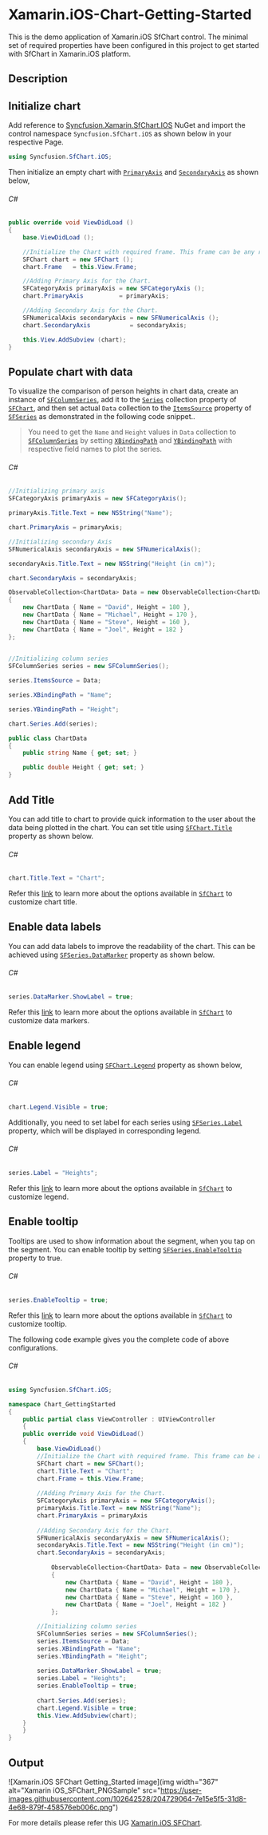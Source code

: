# Xamarin.iOS-Chart-Getting-Started
This is the demo application of Xamarin.iOS SfChart control. The minimal set of required properties have been configured in this project to get started with SfChart in Xamarin.iOS platform.

## <a name="description"></a>Description ##

## Initialize chart

Add reference to [Syncfusion.Xamarin.SfChart.IOS](https://www.nuget.org/packages/Syncfusion.Xamarin.SfChart.ios/#) NuGet and import the control namespace `Syncfusion.SfChart.iOS` as shown below in your respective Page.

```C#
using Syncfusion.SfChart.iOS;
```

Then initialize an empty chart with [`PrimaryAxis`](https://help.syncfusion.com/cr/xamarin-ios/Syncfusion.SfChart.iOS.ChartBase.html#Syncfusion_SfChart_iOS_ChartBase_PrimaryAxis) and [`SecondaryAxis`](https://help.syncfusion.com/cr/xamarin-ios/Syncfusion.SfChart.iOS.ChartBase.html#Syncfusion_SfChart_iOS_ChartBase_SecondaryAxis) as shown below,

###### C#
```C#
public override void ViewDidLoad ()
{
    base.ViewDidLoad ();

    //Initialize the Chart with required frame. This frame can be any rectangle, which bounds inside the view.
    SFChart chart = new SFChart ();
    chart.Frame   = this.View.Frame;

    //Adding Primary Axis for the Chart.
    SFCategoryAxis primaryAxis = new SFCategoryAxis ();
    chart.PrimaryAxis          = primaryAxis;

    //Adding Secondary Axis for the Chart.
    SFNumericalAxis secondaryAxis = new SFNumericalAxis ();
    chart.SecondaryAxis           = secondaryAxis; 

    this.View.AddSubview (chart);
}
```

## Populate chart with data

To visualize the comparison of person heights in chart data, create an instance of [`SFColumnSeries`](https://help.syncfusion.com/cr/xamarin-ios/Syncfusion.SfChart.iOS.SFColumnSeries.html), add it to the [`Series`](https://help.syncfusion.com/cr/xamarin-ios/Syncfusion.SfChart.iOS.ChartBase.html#Syncfusion_SfChart_iOS_ChartBase_Series) collection property of [`SFChart`](https://help.syncfusion.com/cr/xamarin-ios/Syncfusion.SfChart.iOS.SFChart.html), and then set actual `Data` collection to the [`ItemsSource`](https://help.syncfusion.com/cr/xamarin-ios/Syncfusion.SfChart.iOS.SFSeries.html#Syncfusion_SfChart_iOS_SFSeries_ItemsSource) property of [`SFSeries`](https://help.syncfusion.com/cr/xamarin-ios/Syncfusion.SfChart.iOS.SFSeries.html) as demonstrated in the following code snippet..

> You need to get the `Name` and `Height` values in `Data` collection to [`SFColumnSeries`](https://help.syncfusion.com/cr/xamarin-ios/Syncfusion.SfChart.iOS.SFColumnSeries.html) by setting [`XBindingPath`](https://help.syncfusion.com/cr/xamarin-ios/Syncfusion.SfChart.iOS.SFSeries.html#Syncfusion_SfChart_iOS_SFSeries_XBindingPath) and [`YBindingPath`](https://help.syncfusion.com/cr/xamarin-ios/Syncfusion.SfChart.iOS.SFXyDataSeries.html#Syncfusion_SfChart_iOS_SFXyDataSeries_YBindingPath) with respective field names to plot the series.

###### C#
```C#
//Initializing primary axis
SFCategoryAxis primaryAxis = new SFCategoryAxis();

primaryAxis.Title.Text = new NSString("Name");

chart.PrimaryAxis = primaryAxis;

//Initializing secondary Axis
SFNumericalAxis secondaryAxis = new SFNumericalAxis();

secondaryAxis.Title.Text = new NSString("Height (in cm)");

chart.SecondaryAxis = secondaryAxis;

ObservableCollection<ChartData> Data = new ObservableCollection<ChartData>()
{
    new ChartData { Name = "David", Height = 180 },
    new ChartData { Name = "Michael", Height = 170 },
    new ChartData { Name = "Steve", Height = 160 },
    new ChartData { Name = "Joel", Height = 182 }
};
            

//Initializing column series
SFColumnSeries series = new SFColumnSeries();

series.ItemsSource = Data;

series.XBindingPath = "Name";

series.YBindingPath = "Height";

chart.Series.Add(series);
```

```C#
public class ChartData   
{   
    public string Name { get; set; }

    public double Height { get; set; }
}
```

## Add Title

You can add title to chart to provide quick information to the user about the data being plotted in the chart. You can set title using [`SFChart.Title`](https://help.syncfusion.com/cr/xamarin-ios/Syncfusion.SfChart.iOS.ChartBase.html#Syncfusion_SfChart_iOS_ChartBase_Title) property as shown below.

###### C#
```C#
chart.Title.Text = "Chart";
```

Refer this [link](https://help.syncfusion.com/xamarin-ios/sfchart/chart-title) to learn more about the options available in [`SfChart`](https://help.syncfusion.com/cr/xamarin-ios/Syncfusion.SfChart.iOS.SFChart.html) to customize chart title.

## Enable data labels

You can add data labels to improve the readability of the chart. This can be achieved using [`SFSeries.DataMarker`](https://help.syncfusion.com/cr/xamarin-ios/Syncfusion.SfChart.iOS.SFSeries.html#Syncfusion_SfChart_iOS_SFSeries_DataMarker) property as shown below.

###### C#
```C#
series.DataMarker.ShowLabel = true;
```

Refer this [link](https://help.syncfusion.com/xamarin-ios/sfchart/data-marker) to learn more about the options available in [`SfChart`](https://help.syncfusion.com/cr/xamarin-ios/Syncfusion.SfChart.iOS.SFChart.html) to customize data markers.

## Enable legend

You can enable legend using [`SFChart.Legend`](https://help.syncfusion.com/cr/xamarin-ios/Syncfusion.SfChart.iOS.SFChart.html#Syncfusion_SfChart_iOS_SFChart_Legend) property as shown below,

###### C#
```C#
chart.Legend.Visible = true;
```

Additionally, you need to set label for each series using [`SFSeries.Label`](https://help.syncfusion.com/cr/xamarin-ios/Syncfusion.SfChart.iOS.SFSeries.html#Syncfusion_SfChart_iOS_SFSeries_Label) property, which will be displayed in corresponding legend.

###### C#
```C#
series.Label = "Heights";
```

Refer this [link](https://help.syncfusion.com/xamarin-ios/sfchart/legend) to learn more about the options available in [`SfChart`](https://help.syncfusion.com/cr/xamarin-ios/Syncfusion.SfChart.iOS.SFChart.html) to customize legend.

## Enable tooltip

Tooltips are used to show information about the segment, when you tap on the segment. You can enable tooltip by setting [`SFSeries.EnableTooltip`](https://help.syncfusion.com/cr/xamarin-ios/Syncfusion.SfChart.iOS.SFSeries.html#Syncfusion_SfChart_iOS_SFSeries_EnableTooltip) property to true.

###### C#
```C#
series.EnableTooltip = true;
```

Refer this [link](https://help.syncfusion.com/xamarin-ios/sfchart/tooltip) to learn more about the options available in [`SfChart`](https://help.syncfusion.com/cr/xamarin-ios/Syncfusion.SfChart.iOS.SFChart.html) to customize tooltip.

The following code example gives you the complete code of above configurations.

###### C#
```C#
using Syncfusion.SfChart.iOS;

namespace Chart_GettingStarted
{
    public partial class ViewController : UIViewController
    {
	public override void ViewDidLoad()
	{
	    base.ViewDidLoad()    
	    //Initialize the Chart with required frame. This frame can be any rectangle, which bounds inside the view.
	    SFChart chart = new SFChart();
	    chart.Title.Text = "Chart";
	    chart.Frame = this.View.Frame;
              
	    //Adding Primary Axis for the Chart.
	    SFCategoryAxis primaryAxis = new SFCategoryAxis();
	    primaryAxis.Title.Text = new NSString("Name");
	    chart.PrimaryAxis = primaryAxis
	    
	    //Adding Secondary Axis for the Chart.
	    SFNumericalAxis secondaryAxis = new SFNumericalAxis();
	    secondaryAxis.Title.Text = new NSString("Height (in cm)");
	    chart.SecondaryAxis = secondaryAxis;
            
            ObservableCollection<ChartData> Data = new ObservableCollection<ChartData>()
            {
                new ChartData { Name = "David", Height = 180 },
                new ChartData { Name = "Michael", Height = 170 },
                new ChartData { Name = "Steve", Height = 160 },
                new ChartData { Name = "Joel", Height = 182 }
            };

	    //Initializing column series
	    SFColumnSeries series = new SFColumnSeries();
	    series.ItemsSource = Data;
	    series.XBindingPath = "Name";
	    series.YBindingPath = "Height";
	    
	    series.DataMarker.ShowLabel = true;
	    series.Label = "Heights";
	    series.EnableTooltip = true;
	    
	    chart.Series.Add(series);
	    chart.Legend.Visible = true;
	    this.View.AddSubview(chart);
	}
    }
}
```

## <a name="output"></a>Output ##
![Xamarin.iOS SFChart Getting_Started image](img width="367" alt="Xamarin iOS_SFChart_PNGSample" src="https://user-images.githubusercontent.com/102642528/204729064-7e15e5f5-31d8-4e68-879f-458576eb006c.png")

For more details please refer this UG [Xamarin.iOS SFChart](https://help.syncfusion.com/xamarin-ios/sfchart/getting-started).
